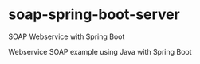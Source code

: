 # soap-spring-boot-server
SOAP Webservice with Spring Boot 

Webservice SOAP example using Java with Spring Boot
